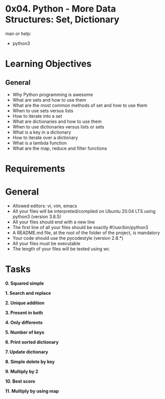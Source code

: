 # 0x04. Python - More Data Structures: Set, Dictionary

man or help:

- python3

# Learning Objectives

## General

- Why Python programming is awesome
- What are sets and how to use them
- What are the most common methods of set and how to use them
- When to use sets versus lists
- How to iterate into a set
- What are dictionaries and how to use them
- When to use dictionaries versus lists or sets
- What is a key in a dictionary
- How to iterate over a dictionary
- What is a lambda function
- What are the map, reduce and filter functions

# Requirements

# General

- Allowed editors: vi, vim, emacs
- All your files will be interpreted/compiled on Ubuntu 20.04 LTS using python3 (version 3.8.5)
- All your files should end with a new line
- The first line of all your files should be exactly #!/usr/bin/python3
- A README.md file, at the root of the folder of the project, is mandatory
- Your code should use the pycodestyle (version 2.8.*)
- All your files must be executable
- The length of your files will be tested using wc

# Tasks

**0. Squared simple**

**1. Search and replace**

**2. Unique addition**

**3. Present in both**

**4. Only differents**

**5. Number of keys**

**6. Print sorted dictionary**

**7. Update dictionary**

**8. Simple delete by key**

**9. Multiply by 2**

**10. Best score**

**11. Multiply by using map**
